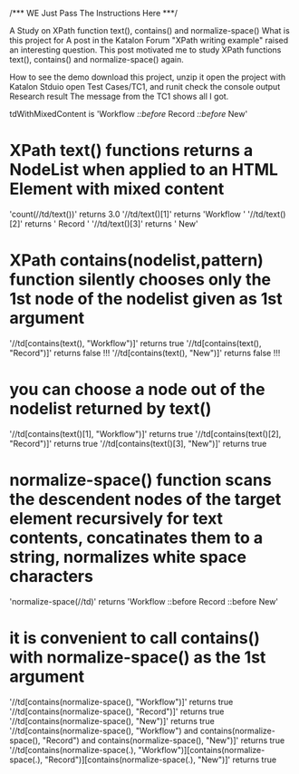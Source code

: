 /*** WE Just Pass The Instructions Here ***/

A Study on XPath function text(), contains() and normalize-space()
What is this project for
A post in the Katalon Forum "XPath writing example" raised an interesting question. This post motivated me to study XPath functions text(), contains() and normalize-space() again.

How to see the demo
download this project, unzip it
open the project with Katalon Stduio
open Test Cases/TC1, and runit
check the console output
Research result
The message from the TC1 shows all I got.

tdWithMixedContent is '<td>Workflow <i class="icon-caret-right muted">::before</i> Record <i class="icon-caret-right muted">::before</i> New</td>'

# XPath text() functions returns a NodeList when applied to an HTML Element with mixed content
'count(//td/text())' returns 3.0
'//td/text()[1]' returns 'Workflow '
'//td/text()[2]' returns ' Record '
'//td/text()[3]' returns ' New'

# XPath contains(nodelist,pattern) function silently chooses only the 1st node of the nodelist given as 1st argument
'//td[contains(text(), "Workflow")]' returns true
'//td[contains(text(), "Record")]' returns false !!!
'//td[contains(text(), "New")]' returns false !!!

# you can choose a node out of the nodelist returned by text()
'//td[contains(text()[1], "Workflow")]' returns true
'//td[contains(text()[2], "Record")]' returns true
'//td[contains(text()[3], "New")]' returns true

# normalize-space() function scans the descendent nodes of the target element recursively for text contents, concatinates them to a string, normalizes white space characters
'normalize-space(//td)' returns 'Workflow ::before Record ::before New'

# it is convenient to call contains() with normalize-space() as the 1st argument
'//td[contains(normalize-space(), "Workflow")]' returns true
'//td[contains(normalize-space(), "Record")]' returns true
'//td[contains(normalize-space(), "New")]' returns true
'//td[contains(normalize-space(), "Workflow") and contains(normalize-space(), "Record") and contains(normalize-space(), "New")]' returns true
'//td[contains(normalize-space(.), "Workflow")][contains(normalize-space(.), "Record")][contains(normalize-space(.), "New")]' returns true



